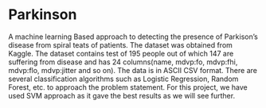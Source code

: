 # Parkinson
A machine learning Based approach to detecting the presence of Parkison’s 
disease from spiral teats of patients. The dataset was obtained from Kaggle.
The dataset contains test of 195 people out of which 147 are suffering from 
disease and has 24 columns(name, mdvp:fo, mdvp:fhi, mdvp:flo, mdvp:jitter and 
so on). The data is in ASCII CSV format.
There are several classification algorithms such as Logistic Regression, Random 
Forest, etc. to approach the problem statement. For this project, we have used 
SVM approach as it gave the best results as we will see further.
